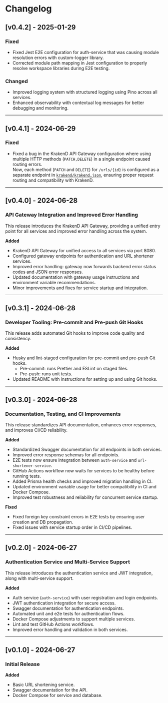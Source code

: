 # Changelog

## [v0.4.2] - 2025-01-29

### Fixed

- Fixed Jest E2E configuration for auth-service that was causing module resolution errors with custom-logger library.
- Corrected module path mapping in Jest configuration to properly resolve workspace libraries during E2E testing.

### Changed

- Improved logging system with structured logging using Pino across all services.
- Enhanced observability with contextual log messages for better debugging and monitoring.

---

## [v0.4.1] - 2024-06-29

### Fixed

- Fixed a bug in the KrakenD API Gateway configuration where using multiple HTTP methods (`PATCH,DELETE`) in a single endpoint caused routing errors.  
  Now, each method (`PATCH` and `DELETE`) for `/urls/{id}` is configured as a separate endpoint in [`krakend/krakend.json`](krakend/krakend.json), ensuring proper request routing and compatibility with KrakenD.

---

## [v0.4.0] - 2024-06-28

### API Gateway Integration and Improved Error Handling

This release introduces the KrakenD API Gateway, providing a unified entry point for all services and improved error handling across the system.

**Added**
- KrakenD API Gateway for unified access to all services via port 8080.
- Configured gateway endpoints for authentication and URL shortener services.
- Improved error handling: gateway now forwards backend error status codes and JSON error responses.
- Updated documentation with gateway usage instructions and environment variable recommendations.
- Minor improvements and fixes for service startup and integration.

---

## [v0.3.1] - 2024-06-28

### Developer Tooling: Pre-commit and Pre-push Git Hooks

This release adds automated Git hooks to improve code quality and consistency.

**Added**
- Husky and lint-staged configuration for pre-commit and pre-push Git hooks.
  - Pre-commit: runs Prettier and ESLint on staged files.
  - Pre-push: runs unit tests.
- Updated README with instructions for setting up and using Git hooks.

---

## [v0.3.0] - 2024-06-28

### Documentation, Testing, and CI Improvements

This release standardizes API documentation, enhances error responses, and improves CI/CD reliability.

**Added**
- Standardized Swagger documentation for all endpoints in both services.
- Improved error response schemas for all endpoints.
- E2E tests now ensure integration between `auth-service` and `url-shortener-service`.
- GitHub Actions workflow now waits for services to be healthy before running tests.
- Added Prisma health checks and improved migration handling in CI.
- Updated environment variable usage for better compatibility in CI and Docker Compose.
- Improved test robustness and reliability for concurrent service startup.

**Fixed**
- Fixed foreign key constraint errors in E2E tests by ensuring user creation and DB propagation.
- Fixed issues with service startup order in CI/CD pipelines.

---

## [v0.2.0] - 2024-06-27

### Authentication Service and Multi-Service Support

This release introduces the authentication service and JWT integration, along with multi-service support.

**Added**
- Auth service (`auth-service`) with user registration and login endpoints.
- JWT authentication integration for secure access.
- Swagger documentation for authentication endpoints.
- Automated unit and e2e tests for authentication flows.
- Docker Compose adjustments to support multiple services.
- Lint and test GitHub Actions workflows.
- Improved error handling and validation in both services.

---

## [v0.1.0] - 2024-06-27

### Initial Release

**Added**
- Basic URL shortening service.
- Swagger documentation for the API.
- Docker Compose for service and database.